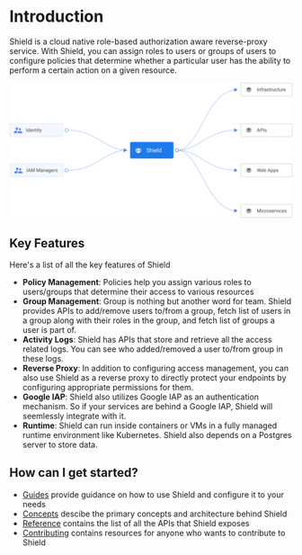 # Introduction

Shield is a cloud native role-based authorization aware reverse-proxy service. With Shield, you can assign roles to users or groups of users to configure policies that determine whether a particular user has the ability to perform a certain action on a given resource.


![](./assets/overview.svg)

## Key Features

Here's a list of all the key features of Shield

* **Policy Management**: Policies help you assign various roles to users/groups that determine their access to various resources
* **Group Management**: Group is nothing but another word for team. Shield provides APIs to add/remove users to/from a group, fetch list of users in a group along with their roles in the group, and fetch list of groups a user is part of.
* **Activity Logs**: Shield has APIs that store and retrieve all the access related logs. You can see who added/removed a user to/from group in these logs.
* **Reverse Proxy**: In addition to configuring access management, you can also use Shield as a reverse proxy to directly protect your endpoints by configuring appropriate permissions for them.
* **Google IAP**: Shield also utilizes Google IAP as an authentication mechanism. So if your services are behind a Google IAP, Shield will seemlessly integrate with it.
* **Runtime**: Shield can run inside containers or VMs in a fully managed runtime environment like Kubernetes. Shield also depends on a Postgres server to store data.

## How can I get started?

* [Guides](concepts/architecture.md) provide guidance on how to use Shield and configure it to your needs
* [Concepts](https://github.com/odpf/shield/tree/be9df778d67ff372514d28f74ce33e581d09ca47/docs/concepts/casbin.md) descibe the primary concepts and architecture behind Shield
* [Reference]() contains the list of all the APIs that Shield exposes
* [Contributing](contribute/contribution.md) contains resources for anyone who wants to contribute to Shield


